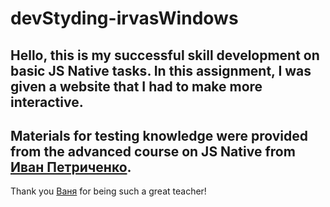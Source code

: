 # devStyding-irvasWindows
Hello, this is my successful skill development on basic JS Native tasks. In this assignment, I was given a website that I had to make more interactive.
---
Materials for testing knowledge were provided from the advanced course on JS Native from [Иван Петриченко](https://www.udemy.com/course/javascript_practice).
---
Thank you [Ваня](https://instagram.com/petrychenko_ivan?igshid=YmMyMTA2M2Y=) for being such a great teacher!


